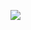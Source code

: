 <a href="https://codeclimate.com/github/anoobbava/ziplocator"><img src="https://codeclimate.com/github/anoobbava/ziplocator/badges/gpa.svg" /></a>
